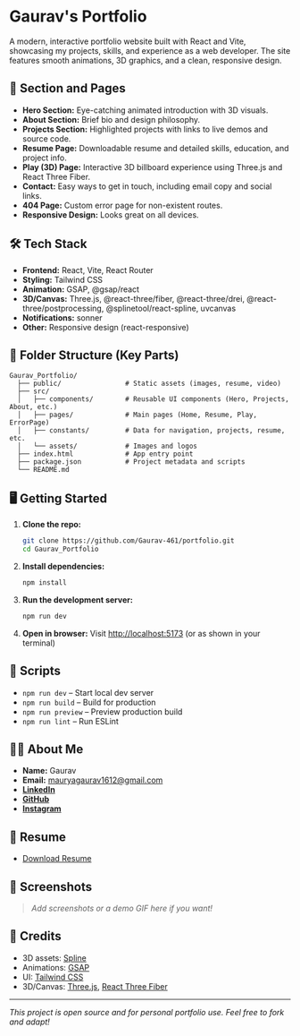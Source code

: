 # Gaurav's Portfolio

A modern, interactive portfolio website built with React and Vite, showcasing my projects, skills, and experience as a web developer. The site features smooth animations, 3D graphics, and a clean, responsive design.

## 🚀 Section and Pages

- **Hero Section:** Eye-catching animated introduction with 3D visuals.
- **About Section:** Brief bio and design philosophy.
- **Projects Section:** Highlighted projects with links to live demos and source code.
- **Resume Page:** Downloadable resume and detailed skills, education, and project info.
- **Play (3D) Page:** Interactive 3D billboard experience using Three.js and React Three Fiber.
- **Contact:** Easy ways to get in touch, including email copy and social links.
- **404 Page:** Custom error page for non-existent routes.
- **Responsive Design:** Looks great on all devices.

## 🛠️ Tech Stack

- **Frontend:** React, Vite, React Router
- **Styling:** Tailwind CSS
- **Animation:** GSAP, @gsap/react
- **3D/Canvas:** Three.js, @react-three/fiber, @react-three/drei, @react-three/postprocessing, @splinetool/react-spline, uvcanvas
- **Notifications:** sonner
- **Other:** Responsive design (react-responsive)

## 📁 Folder Structure (Key Parts)

```
Gaurav_Portfolio/
  ├── public/                # Static assets (images, resume, video)
  ├── src/
  │   ├── components/        # Reusable UI components (Hero, Projects, About, etc.)
  │   ├── pages/             # Main pages (Home, Resume, Play, ErrorPage)
  │   ├── constants/         # Data for navigation, projects, resume, etc.
  │   └── assets/            # Images and logos
  ├── index.html             # App entry point
  ├── package.json           # Project metadata and scripts
  └── README.md
```

## 🖥️ Getting Started

1. **Clone the repo:**
   ```bash
   git clone https://github.com/Gaurav-461/portfolio.git
   cd Gaurav_Portfolio
   ```
2. **Install dependencies:**
   ```bash
   npm install
   ```
3. **Run the development server:**
   ```bash
   npm run dev
   ```
4. **Open in browser:**
   Visit [http://localhost:5173](http://localhost:5173) (or as shown in your terminal)

## 📄 Scripts

- `npm run dev` – Start local dev server
- `npm run build` – Build for production
- `npm run preview` – Preview production build
- `npm run lint` – Run ESLint

## 🙋‍♂️ About Me

- **Name:** Gaurav
- **Email:** mauryagaurav1612@gmail.com
- **[LinkedIn](https://www.linkedin.com/in/gaurav-maurya-b85704318/)**
- **[GitHub](https://github.com/Gaurav-461)**
- **[Instagram](https://www.instagram.com/gaurav_maurya461/)**

## 📄 Resume

- [Download Resume](public/Gaurav_MERN_Stack_Developer_Resume.pdf)

## 📸 Screenshots

> _Add screenshots or a demo GIF here if you want!_

## 📝 Credits

- 3D assets: [Spline](https://spline.design/)
- Animations: [GSAP](https://greensock.com/gsap/)
- UI: [Tailwind CSS](https://tailwindcss.com/)
- 3D/Canvas: [Three.js](https://threejs.org/), [React Three Fiber](https://docs.pmnd.rs/react-three-fiber/getting-started/introduction)

---

_This project is open source and for personal portfolio use. Feel free to fork and adapt!_
